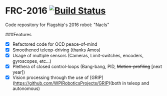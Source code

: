 FRC-2016 [![Build Status](https://travis-ci.org/ObjectiveCook/FRC-2016-E.svg?branch=master)](https://travis-ci.org/ObjectiveCook/FRC-2016-E)
=========
Code repository for Flagship's 2016 robot: "Nacls"

###Features
- [x] Refactored code for OCD peace-of-mind
- [x] Smoothened teleop-driving (thanks Amos)
- [x] Usage of multiple sensors (Cameras, Limit-switches, encoders, gyroscopes, etc...)
- [x] Plethera of closed control-loops (Bang-bang, PID, ~~Motion-profiling~~ [next year])
- [x] Vision processing through the use of [GRIP] (https://github.com/WPIRoboticsProjects/GRIP)(both in teleop and autonomous)

